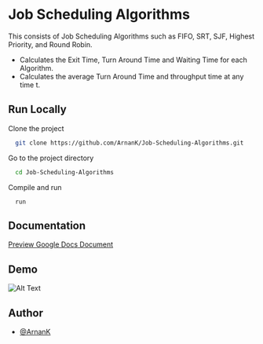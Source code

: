 
# Job Scheduling Algorithms

This consists of Job Scheduling Algorithms such as FIFO, SRT, SJF, Highest Priority, and Round Robin. 

- Calculates the Exit Time, Turn Around Time and Waiting Time for each Algorithm.
- Calculates the average Turn Around Time and throughput time at any time t.


## Run Locally

Clone the project

```bash
  git clone https://github.com/ArnanK/Job-Scheduling-Algorithms.git
```

Go to the project directory

```bash
  cd Job-Scheduling-Algorithms
```
Compile and run
```
  run
```

## Documentation

[Preview Google Docs Document](https://docs.google.com/document/d/1PyDm8EHZ-kQJOQDTuoPwySUFJ6T05_xoXWNoADr3B4Q/edit?usp=sharing
)


## Demo

![Alt Text](https://media.giphy.com/media/v1.Y2lkPTc5MGI3NjExdHQ0eXNvbHNjdGdtOGQ2OWpoODdkd2RqeGRjMXc1Z2dwYno0N3JjaCZlcD12MV9pbnRlcm5hbF9naWZfYnlfaWQmY3Q9Zw/L5Q01pLWJ4p3RUf0ng/giphy.gif)



## Author

- [@ArnanK](https://github.com/ArnanK)

